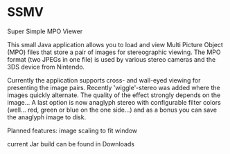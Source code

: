 SSMV
====

Super Simple MPO Viewer

This small Java application allows you to load and view Multi Picture Object (MPO) files that
store a pair of images for stereographic viewing.
The MPO format (two JPEGs in one file) is used by various stereo cameras and the 3DS device from Nintendo.

Currently the application supports cross- and wall-eyed viewing for presenting the image pairs. Recently
'wiggle'-stereo was added where the images quickly alternate. The quality of the effect strongly depends on the 
image...
A last option is now anaglyph stereo with configurable filter colors (well... red, green or blue on the one side...)
and as a bonus you can save the anaglyph image to disk.

Planned features: image scaling to fit window

current Jar build can be found in Downloads